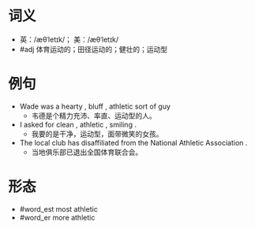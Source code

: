 # 词义
- 英：/æθˈletɪk/； 美：/æθˈletɪk/
- #adj 体育运动的；田径运动的；健壮的；运动型
# 例句
- Wade was a hearty , bluff , athletic sort of guy
	- 韦德是个精力充沛、率直、运动型的人。
- I asked for clean , athletic , smiling .
	- 我要的是干净，运动型，面带微笑的女孩。
- The local club has disaffiliated from the National Athletic Association .
	- 当地俱乐部已退出全国体育联合会。
# 形态
- #word_est most athletic
- #word_er more athletic
